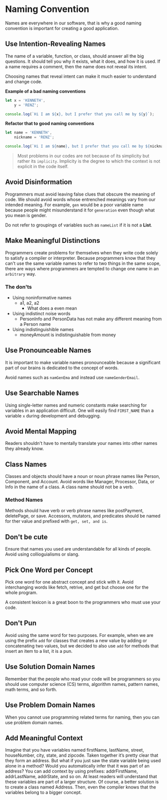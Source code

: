 # Naming Convention

Names are everywhere in our software, that is why a good naming convention is important for creating a good application.

## Use Intention-Revealing Names

The name of a variable, function, or class, should answer all the big questions. It should tell you why it exists, what it does, and how it is used. If a name requires a comment, then the name does not reveal its intent.

Choosing names that reveal intent can make it much easier to understand and change code.

**Example of a bad naming conventions**

```javascript
let x = 'KENNETH',
    y = 'RENZ';

console.log(`Hi I am ${x}, but I prefer that you call me by ${y}`);
```

**Refactor that to good naming conventions**

```javascript
let name = 'KENNETH',
    nickname = 'RENZ';

console.log(`Hi I am ${name}, but I prefer that you call me by ${nickname}`);
```

> Most problems in our codes are not because of its simplicity but rather its `implicity`. Implicity is the degree to which the context is not explicit in the code itself.

## Avoid Disinformation

Programmers must avoid leaving false clues that obscure the meaning of code. We should avoid words whose entrenched meanings vary from our intended meaning. For example, `gen` would be a poor variable name because people might misunderstand it for `generation` even though what you mean is gender.

Do not refer to groupings of variables such as `nameList` if it is not a **List**.

## Make Meaningful Distinctions

Programmers create problems for themselves when they write code solely to satisfy a compiler or interpreter. Because programmers know that they can't use the same variable names to refer to two things in the same scope, there are ways where programmers are tempted to change one name in an `arbitrary` way.

### The don'ts

-   Using noninformative names
    -   a1, a2, a2
        -   What does a even mean
-   Using indistinct noise words
    -   PersonInfo and PersonData has not make any different meaning from a Person name
-   Using indistinguishible names
    -   moneyAmount is indistinguishable from money

## Use Pronounceable Names

It is important to make variable names pronounceable because a significant part of our brains is dedicated to the concept of words.

Avoid names such as `namGenEma` and instead use `nameGenderEmail`.

## Use Searchable Names

Using single-letter names and numeric constants make searching for variables in an application difficult. One will easily find `FIRST_NAME` than a variable `x` during development and debugging.

## Avoid Mental Mapping

Readers shouldn't have to mentally translate your names into other names they already know.

## Class Names

Classes and objects should have a noun or noun phrase names like Person, Component, and Account. Avoid words like Manager, Processor, Data, or Info in the name of a class. A class name should not be a verb.

### Method Names

Methods should have verb or verb phrase names like postPayment, deletePage, or save. Accessors, mutators, and predicates should be named for ther value and prefixed with `get, set, and is`.

## Don't be cute

Ensure that names you used are understandable for all kinds of people. Avoid using collioguialisms or slang.

## Pick One Word per Concept

Pick one word for one abstract concept and stick with it. Avoid interchanging words like fetch, retrive, and get but choose one for the whole program.

A consistent lexicon is a great boon to the programmers who must use your code.

## Don't Pun

Avoid using the same word for two purposes. For example, when we are using the prefix `add` for classes that creates a new value by adding or concatenating two values, but we decided to also use `add` for methods that insert an item to a list, it is a pun.

## Use Solution Domain Names

Remember that the people who read your code will be programmers so you should use computer science (CS) terms, algorithm names, pattern names, math terms, and so forth.

## Use Problem Domain Names

When you cannot use programming related terms for naming, then you can use problem domain names.

## Add Meaningful Context

Imagine that you have variables named firstName, lastName, street, houseNumber, city, state, and zipcode. Taken together it’s pretty clear that they form an address. But what if you just saw the state variable being used alone in a method? Would you automatically infer that it was part of an address? You can add context by using prefixes: addrFirstName, addrLastName, addrState, and so on. At least readers will understand that these variables are part of a larger structure. Of course, a better solution is to create a class named Address. Then, even the compiler knows that the variables belong to a bigger concept.
